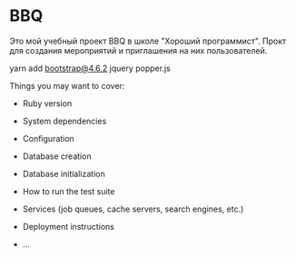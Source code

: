 # BBQ

Это мой учебный проект BBQ в школе "Хороший программист".
Прокт для создания мероприятий и приглашения на них пользователей.

yarn add bootstrap@4.6.2 jquery popper.js


Things you may want to cover:

* Ruby version

* System dependencies

* Configuration

* Database creation

* Database initialization

* How to run the test suite

* Services (job queues, cache servers, search engines, etc.)

* Deployment instructions

* ...
